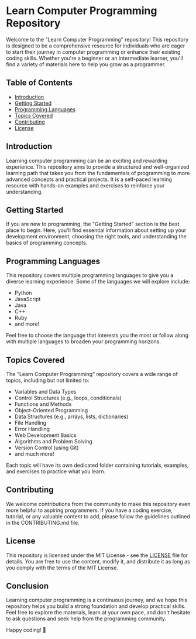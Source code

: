 # Learn Computer Programming Repository

Welcome to the "Learn Computer Programming" repository! This repository is designed to be a comprehensive resource for individuals who are eager to start their journey in computer programming or enhance their existing coding skills. Whether you're a beginner or an intermediate learner, you'll find a variety of materials here to help you grow as a programmer.

## Table of Contents

- [Introduction](#introduction)
- [Getting Started](#getting-started)
- [Programming Languages](#programming-languages)
- [Topics Covered](#topics-covered)
- [Contributing](#contributing)
- [License](#license)

## Introduction

Learning computer programming can be an exciting and rewarding experience. This repository aims to provide a structured and well-organized learning path that takes you from the fundamentals of programming to more advanced concepts and practical projects. It is a self-paced learning resource with hands-on examples and exercises to reinforce your understanding.

## Getting Started

If you are new to programming, the "Getting Started" section is the best place to begin. Here, you'll find essential information about setting up your development environment, choosing the right tools, and understanding the basics of programming concepts.

## Programming Languages

This repository covers multiple programming languages to give you a diverse learning experience. Some of the languages we will explore include:

- Python
- JavaScript
- Java
- C++
- Ruby
- and more!

Feel free to choose the language that interests you the most or follow along with multiple languages to broaden your programming horizons.

## Topics Covered

The "Learn Computer Programming" repository covers a wide range of topics, including but not limited to:

- Variables and Data Types
- Control Structures (e.g., loops, conditionals)
- Functions and Methods
- Object-Oriented Programming
- Data Structures (e.g., arrays, lists, dictionaries)
- File Handling
- Error Handling
- Web Development Basics
- Algorithms and Problem Solving
- Version Control (using Git)
- and much more!

Each topic will have its own dedicated folder containing tutorials, examples, and exercises to practice what you learn.

## Contributing

We welcome contributions from the community to make this repository even more helpful to aspiring programmers. If you have a coding exercise, tutorial, or any valuable content to add, please follow the guidelines outlined in the CONTRIBUTING.md file.

## License

This repository is licensed under the MIT License - see the [LICENSE](LICENSE) file for details. You are free to use the content, modify it, and distribute it as long as you comply with the terms of the MIT License.

## Conclusion

Learning computer programming is a continuous journey, and we hope this repository helps you build a strong foundation and develop practical skills. Feel free to explore the materials, learn at your own pace, and don't hesitate to ask questions and seek help from the programming community.

Happy coding! 🚀
